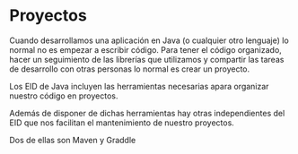 # Proyectos
Cuando desarrollamos una aplicación en Java (o cualquier otro lenguaje) lo normal no es empezar a escribir código. Para tener el código organizado, hacer un seguimiento de las librerías que utilizamos y compartir las tareas de desarrollo con otras personas lo normal es crear un proyecto.

Los EID de Java incluyen las herramientas necesarias apara organizar nuestro código en proyectos.

Además de disponer de dichas herramientas hay otras independientes del EID que nos facilitan el mantenimiento de nuestro proyectos.

Dos de ellas son Maven y Graddle
